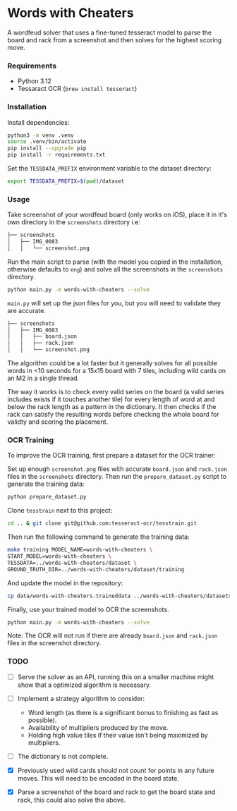 # Words with Cheaters

A wordfeud solver that uses a fine-tuned tesseract model to parse the board and rack from a screenshot and then solves for the highest scoring move.

### Requirements

- Python 3.12
- Tessaract OCR (`brew install tesseract`)

### Installation

Install dependencies:

```bash
python3 -m venv .venv
source .venv/bin/activate
pip install --upgrade pip
pip install -r requirements.txt
```

Set the `TESSDATA_PREFIX` environment variable to the dataset directory:

```bash
export TESSDATA_PREFIX=$(pwd)/dataset
```

### Usage

Take screenshot of your wordfeud board (only works on iOS), place it in it's own directory in the `screenshots` directory i.e:

```bash
├── screenshots
│   ├── IMG_0083
│   │   └── screenshot.png
```

Run the main script to parse (with the model you copied in the installation, otherwise defaults to `eng`) and solve all the screenshots in the `screenshots` directory.

```bash
python main.py -m words-with-cheaters --solve
```

`main.py` will set up the json files for you, but you will need to validate they are accurate.

```bash
├── screenshots
│   ├── IMG_0083
│   │   ├── board.json
│   │   ├── rack.json
│   │   └── screenshot.png
```

The algorithm could be a lot faster but it generally solves for all possible words in <10 seconds for a 15x15 board with 7 tiles, including wild cards on an M2 in a single thread.

The way it works is to check every valid series on the board (a valid series includes exists if it touches another tile) for every length of word at and below the rack length as a pattern in the dictionary. It then checks if the rack can satisfy the resulting words before checking the whole board for validty and scoring the placement.

### OCR Training

To improve the OCR training, first prepare a dataset for the OCR trainer:

Set up enough `screenshot.png` files with accurate `board.json` and `rack.json` files in the `screenshots` directory. Then run the `prepare_dataset.py` script to generate the training data:

```bash
python prepare_dataset.py
```

Clone `tesstrain` next to this project:

```bash
cd .. & git clone git@github.com:tesseract-ocr/tesstrain.git
```

Then run the following command to generate the training data:

```bash
make training MODEL_NAME=words-with-cheaters \
START_MODEL=words-with-cheaters \
TESSDATA=../words-with-cheaters/dataset \
GROUND_TRUTH_DIR=../words-with-cheaters/dataset/training
```

And update the model in the repository:

```bash
cp data/words-with-cheaters.traineddata ../words-with-cheaters/datasets
```

Finally, use your trained model to OCR the screenshots.

```bash
python main.py -m words-with-cheaters --solve
```

Note: The OCR will not run if there are already `board.json` and `rack.json` files in the screenshot directory.

### TODO

- [ ] Serve the solver as an API, running this on a smaller machine might show that a optimized algorithm is necessary.
- [ ] Implement a strategy algorithm to consider:
  - Word length (as there is a significant bonus to finishing as fast as possible).
  - Availability of multipliers produced by the move.
  - Holding high value tiles if their value isn't being maximized by multipliers.
- [ ] The dictionary is not complete.

- [x] Previously used wild cards should not count for points in any future moves. This will need to be encoded in the board state.
- [x] Parse a screenshot of the board and rack to get the board state and rack, this could also solve the above.
